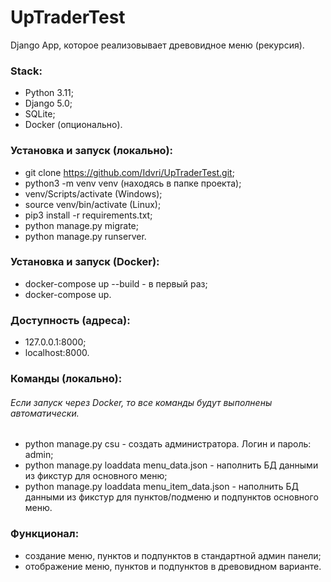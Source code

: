 # UpTraderTest
Django App, которое реализовывает древовидное меню (рекурсия).

### Stack: 
- Python 3.11;
- Django 5.0;
- SQLite;
- Docker (опционально).

### Установка и запуск (локально):
- git clone https://github.com/Idvri/UpTraderTest.git;
- python3 -m venv venv (находясь в папке проекта);
- venv/Scripts/activate (Windows);
- source venv/bin/activate (Linux);
- pip3 install -r requirements.txt;
- python manage.py migrate;
- python manage.py runserver.

### Установка и запуск (Docker):
- docker-compose up --build - в первый раз;
- docker-compose up.

### Доступность (адреса):
- 127.0.0.1:8000;
- localhost:8000.

### Команды (локально):
###### Если запуск через Docker, то все команды будут выполнены автоматически.
- python manage.py csu - создать администратора. Логин и пароль: admin;
- python manage.py loaddata menu_data.json - наполнить БД данными из фикстур для основного меню;
- python manage.py loaddata menu_item_data.json - наполнить БД данными из фикстур для пунктов/подменю и подпунктов основного меню.

### Функционал:
- создание меню, пунктов и подпунктов в стандартной админ панели;
- отображение меню, пунктов и подпунктов в древовидном варианте.

